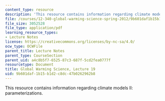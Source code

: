 ```yaml
---
content_type: resource
description: 'This resource contains information regarding climate models II: parameterizations.'
file: /courses/12-340-global-warming-science-spring-2012/9b601daf1b15b1d2c8dc47b0262962b8_MIT12_340S12_lec19.pdf
file_size: 3052528
file_type: application/pdf
learning_resource_types:
- Lecture Notes
license: https://creativecommons.org/licenses/by-nc-sa/4.0/
ocw_type: OCWFile
parent_title: Lecture Notes
parent_type: CourseSection
parent_uid: a4c8b5f7-6525-87c3-687f-5cd2fea0777f
resourcetype: Document
title: Global Warming Science, Lecture 19
uid: 9b601daf-1b15-b1d2-c8dc-47b0262962b8
---
```

This resource contains information regarding climate models II: parameterizations.